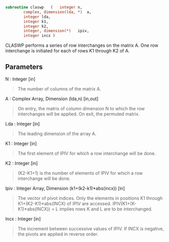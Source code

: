 ```fortran
subroutine claswp	(	integer	n,
		complex, dimension(lda, *)	a,
		integer	lda,
		integer	k1,
		integer	k2,
		integer, dimension(*)	ipiv,
		integer	incx )
```

 CLASWP performs a series of row interchanges on the matrix A.
 One row interchange is initiated for each of rows K1 through K2 of A.

## Parameters
N : Integer [in]
> The number of columns of the matrix A.

A : Complex Array, Dimension (lda,n) [in,out]
> On entry, the matrix of column dimension N to which the row
> interchanges will be applied.
> On exit, the permuted matrix.

Lda : Integer [in]
> The leading dimension of the array A.

K1 : Integer [in]
> The first element of IPIV for which a row interchange will
> be done.

K2 : Integer [in]
> (K2-K1+1) is the number of elements of IPIV for which a row
> interchange will be done.

Ipiv : Integer Array, Dimension (k1+(k2-k1)*abs(incx)) [in]
> The vector of pivot indices. Only the elements in positions
> K1 through K1+(K2-K1)*abs(INCX) of IPIV are accessed.
> IPIV(K1+(K-K1)*abs(INCX)) = L implies rows K and L are to be
> interchanged.

Incx : Integer [in]
> The increment between successive values of IPIV. If INCX
> is negative, the pivots are applied in reverse order.

